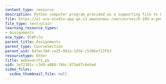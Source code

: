 ```yaml
---
content_type: resource
description: Python computer program provided as a supporting file to Lab 9.
file: https://ol-ocw-studio-app-qa.s3.amazonaws.com/courses/6-189-a-gentle-introduction-to-programming-using-python-january-iap-2008/1ef2381cc3d9a868786c873ad7c6e5ed_websearch1.py
file_type: text/plain
learning_resource_types:
- Assignments
ocw_type: OCWFile
parent_title: Assignments
parent_type: CourseSection
parent_uid: 647ec78d-ce25-991a-1d58-c5306ef23f53
resourcetype: Other
title: websearch1.py
uid: 1ef2381c-c3d9-a868-786c-873ad7c6e5ed
video_files:
  video_thumbnail_file: null
---
```

